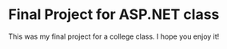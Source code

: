 
<h1> Final Project for ASP.NET class </h1> 
<p> This was my final project for a college class. I hope you enjoy it! </p>
